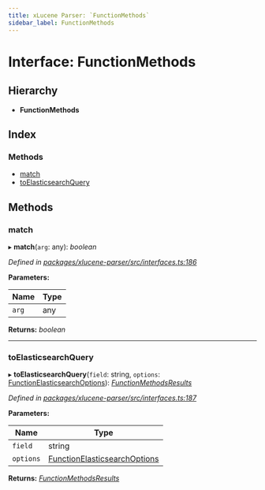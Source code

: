 ```yaml
---
title: xLucene Parser: `FunctionMethods`
sidebar_label: FunctionMethods
---
```


# Interface: FunctionMethods

## Hierarchy

* **FunctionMethods**

## Index

### Methods

* [match](functionmethods.md#match)
* [toElasticsearchQuery](functionmethods.md#toelasticsearchquery)

## Methods

###  match

▸ **match**(`arg`: any): *boolean*

*Defined in [packages/xlucene-parser/src/interfaces.ts:186](https://github.com/terascope/teraslice/blob/653cf7530/packages/xlucene-parser/src/interfaces.ts#L186)*

**Parameters:**

Name | Type |
------ | ------ |
`arg` | any |

**Returns:** *boolean*

___

###  toElasticsearchQuery

▸ **toElasticsearchQuery**(`field`: string, `options`: [FunctionElasticsearchOptions](../overview.md#functionelasticsearchoptions)): *[FunctionMethodsResults](functionmethodsresults.md)*

*Defined in [packages/xlucene-parser/src/interfaces.ts:187](https://github.com/terascope/teraslice/blob/653cf7530/packages/xlucene-parser/src/interfaces.ts#L187)*

**Parameters:**

Name | Type |
------ | ------ |
`field` | string |
`options` | [FunctionElasticsearchOptions](../overview.md#functionelasticsearchoptions) |

**Returns:** *[FunctionMethodsResults](functionmethodsresults.md)*
